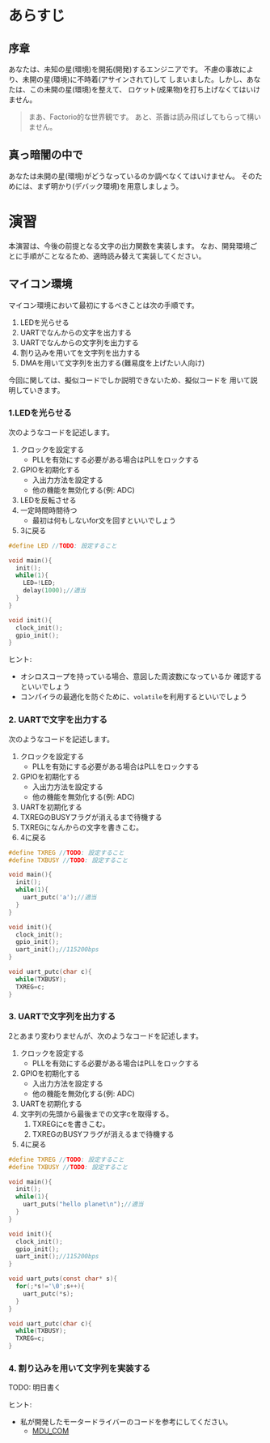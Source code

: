 # あらすじ

## 序章

あなたは、未知の星(環境)を開拓(開発)するエンジニアです。
不慮の事故により、未開の星(環境)に不時着(アサインされて)して
しまいました。しかし、あなたは、この未開の星(環境)を整えて、
ロケット(成果物)を打ち上げなくてはいけません。

> まあ、Factorio的な世界観です。
> あと、茶番は読み飛ばしてもらって構いません。

## 真っ暗闇の中で

あなたは未開の星(環境)がどうなっているのか調べなくてはいけません。
そのためには、まず明かり(デバック環境)を用意しましょう。

# 演習

本演習は、今後の前提となる文字の出力関数を実装します。
なお、開発環境ごとに手順がことなるため、適時読み替えて実装してください。

## マイコン環境

マイコン環境において最初にするべきことは次の手順です。

1. LEDを光らせる
2. UARTでなんからの文字を出力する
3. UARTでなんからの文字列を出力する
4. 割り込みを用いてを文字列を出力する
5. DMAを用いて文字列を出力する(難易度を上げたい人向け)

今回に関しては、擬似コードでしか説明できないため、擬似コードを
用いて説明していきます。

### 1.LEDを光らせる

次のようなコードを記述します。

1. クロックを設定する
   + PLLを有効にする必要がある場合はPLLをロックする
2. GPIOを初期化する
   + 入出力方法を設定する
   + 他の機能を無効化する(例: ADC)
3. LEDを反転させる
4. 一定時間時間待つ
   + 最初は何もしないfor文を回すといいでしょう
5. 3に戻る

```c
#define LED //TODO: 設定すること

void main(){
  init();
  while(1){
    LED=!LED;
    delay(1000);//適当
  }
}

void init(){
  clock_init();
  gpio_init();
}
```

ヒント: 

* オシロスコープを持っている場合、意図した周波数になっているか
  確認するといいでしょう
* コンパイラの最適化を防ぐために、`volatile`を利用するといいでしょう

### 2. UARTで文字を出力する

次のようなコードを記述します。

1. クロックを設定する
   + PLLを有効にする必要がある場合はPLLをロックする
2. GPIOを初期化する
   + 入出力方法を設定する
   + 他の機能を無効化する(例: ADC)
3. UARTを初期化する
4. TXREGのBUSYフラグが消えるまで待機する
5. TXREGになんからの文字を書きこむ。
6. 4に戻る

```c
#define TXREG //TODO: 設定すること
#define TXBUSY //TODO: 設定すること

void main(){
  init();
  while(1){
    uart_putc('a');//適当
  }
}

void init(){
  clock_init();
  gpio_init();
  uart_init();//115200bps
}

void uart_putc(char c){
  while(TXBUSY);
  TXREG=c;
}
```

### 3. UARTで文字列を出力する

2とあまり変わりませんが、次のようなコードを記述します。

1. クロックを設定する
   + PLLを有効にする必要がある場合はPLLをロックする
2. GPIOを初期化する
   + 入出力方法を設定する
   + 他の機能を無効化する(例: ADC)
3. UARTを初期化する
4. 文字列の先頭から最後までの文字cを取得する。
   1. TXREGにcを書きこむ。
   2. TXREGのBUSYフラグが消えるまで待機する
5. 4に戻る

```c
#define TXREG //TODO: 設定すること
#define TXBUSY //TODO: 設定すること

void main(){
  init();
  while(1){
    uart_puts("hello planet\n");//適当
  }
}

void init(){
  clock_init();
  gpio_init();
  uart_init();//115200bps
}

void uart_puts(const char* s){
  for(;*s!='\0';s++){
    uart_putc(*s);
  }
}

void uart_putc(char c){
  while(TXBUSY);
  TXREG=c;
}

```

### 4. 割り込みを用いて文字列を実装する

TODO: 明日書く

ヒント: 

* 私が開発したモータードライバーのコードを参考にしてください。
  + [MDU_COM](https://github.com/TNCTRobocon/MDU_COM)
